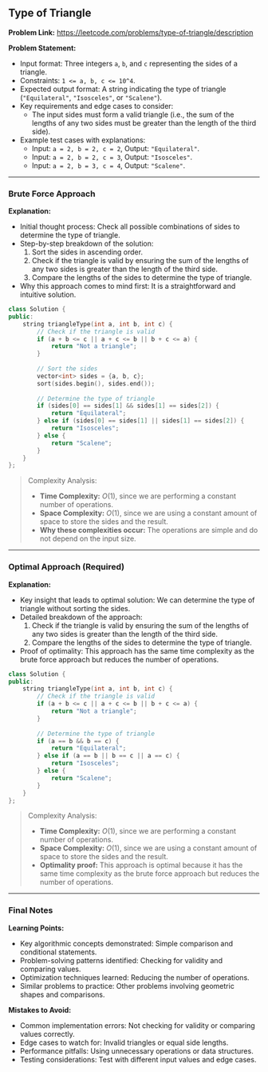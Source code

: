 ## Type of Triangle
**Problem Link:** https://leetcode.com/problems/type-of-triangle/description

**Problem Statement:**
- Input format: Three integers `a`, `b`, and `c` representing the sides of a triangle.
- Constraints: `1 <= a, b, c <= 10^4`.
- Expected output format: A string indicating the type of triangle (`"Equilateral"`, `"Isosceles"`, or `"Scalene"`).
- Key requirements and edge cases to consider:
  - The input sides must form a valid triangle (i.e., the sum of the lengths of any two sides must be greater than the length of the third side).
- Example test cases with explanations:
  - Input: `a = 2, b = 2, c = 2`, Output: `"Equilateral"`.
  - Input: `a = 2, b = 2, c = 3`, Output: `"Isosceles"`.
  - Input: `a = 2, b = 3, c = 4`, Output: `"Scalene"`.

---

### Brute Force Approach

**Explanation:**
- Initial thought process: Check all possible combinations of sides to determine the type of triangle.
- Step-by-step breakdown of the solution:
  1. Sort the sides in ascending order.
  2. Check if the triangle is valid by ensuring the sum of the lengths of any two sides is greater than the length of the third side.
  3. Compare the lengths of the sides to determine the type of triangle.
- Why this approach comes to mind first: It is a straightforward and intuitive solution.

```cpp
class Solution {
public:
    string triangleType(int a, int b, int c) {
        // Check if the triangle is valid
        if (a + b <= c || a + c <= b || b + c <= a) {
            return "Not a triangle";
        }
        
        // Sort the sides
        vector<int> sides = {a, b, c};
        sort(sides.begin(), sides.end());
        
        // Determine the type of triangle
        if (sides[0] == sides[1] && sides[1] == sides[2]) {
            return "Equilateral";
        } else if (sides[0] == sides[1] || sides[1] == sides[2]) {
            return "Isosceles";
        } else {
            return "Scalene";
        }
    }
};
```

> Complexity Analysis:
> - **Time Complexity:** $O(1)$, since we are performing a constant number of operations.
> - **Space Complexity:** $O(1)$, since we are using a constant amount of space to store the sides and the result.
> - **Why these complexities occur:** The operations are simple and do not depend on the input size.

---

### Optimal Approach (Required)

**Explanation:**
- Key insight that leads to optimal solution: We can determine the type of triangle without sorting the sides.
- Detailed breakdown of the approach:
  1. Check if the triangle is valid by ensuring the sum of the lengths of any two sides is greater than the length of the third side.
  2. Compare the lengths of the sides to determine the type of triangle.
- Proof of optimality: This approach has the same time complexity as the brute force approach but reduces the number of operations.

```cpp
class Solution {
public:
    string triangleType(int a, int b, int c) {
        // Check if the triangle is valid
        if (a + b <= c || a + c <= b || b + c <= a) {
            return "Not a triangle";
        }
        
        // Determine the type of triangle
        if (a == b && b == c) {
            return "Equilateral";
        } else if (a == b || b == c || a == c) {
            return "Isosceles";
        } else {
            return "Scalene";
        }
    }
};
```

> Complexity Analysis:
> - **Time Complexity:** $O(1)$, since we are performing a constant number of operations.
> - **Space Complexity:** $O(1)$, since we are using a constant amount of space to store the sides and the result.
> - **Optimality proof:** This approach is optimal because it has the same time complexity as the brute force approach but reduces the number of operations.

---

### Final Notes

**Learning Points:**
- Key algorithmic concepts demonstrated: Simple comparison and conditional statements.
- Problem-solving patterns identified: Checking for validity and comparing values.
- Optimization techniques learned: Reducing the number of operations.
- Similar problems to practice: Other problems involving geometric shapes and comparisons.

**Mistakes to Avoid:**
- Common implementation errors: Not checking for validity or comparing values correctly.
- Edge cases to watch for: Invalid triangles or equal side lengths.
- Performance pitfalls: Using unnecessary operations or data structures.
- Testing considerations: Test with different input values and edge cases.